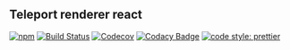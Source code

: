 ## Teleport renderer react

[![npm](https://img.shields.io/npm/v/@teleporthq/teleport-renderer-react.svg)](https://github.com/teleporthq/teleport-renderer-react)
[![Build Status](https://travis-ci.com/teleporthq/teleport-renderer-react.svg?branch=master)](https://travis-ci.com/teleporthq/teleport-renderer-react)
[![Codecov](https://img.shields.io/codecov/c/github/teleporthq/teleport-renderer-react.svg)](https://codecov.io/gh/teleporthq/teleport-renderer-react)
[![Codacy Badge](https://api.codacy.com/project/badge/Grade/87360164f3e4428fa8cf4226588f49d9)](https://www.codacy.com/app/Utwo/teleport-renderer-react?utm_source=github.com&amp;utm_medium=referral&amp;utm_content=teleporthq/teleport-renderer-react&amp;utm_campaign=Badge_Grade)
[![code style: prettier](https://img.shields.io/badge/code_style-prettier-ff69b4.svg)](https://github.com/prettier/prettier)